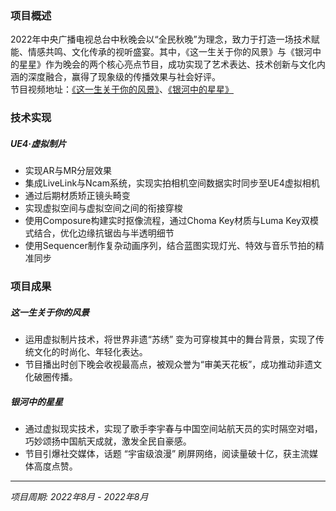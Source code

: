 ﻿---
date: '2024-08-25T09:53:42+02:00'
title: ''
draft: false
description: '2022年中央广播电视总台中秋晚会 · 节目《这一生关于你的风景》、《银河中的星星》'
video: "videos/ysqw.mp4"

params:
    image:
        src: "images/works/ysqw.png"
        scale: 0.8

projectTitle: "2022年中央广播电视总台中秋晚会"
duration: "2022.08-2022.08"
---

### 项目概述

2022年中央广播电视总台中秋晚会以“全民秋晚”为理念，致力于打造一场技术赋能、情感共鸣、文化传承的视听盛宴。其中，《这一生关于你的风景》与《银河中的星星》作为晚会的两个核心亮点节目，成功实现了艺术表达、技术创新与文化内涵的深度融合，赢得了现象级的传播效果与社会好评。<br>
节目视频地址：[《这一生关于你的风景》](https://www.bilibili.com/video/BV1TV4y1g7rU?spm_id_from=333.788.videopod.sections&vd_source=722a399e82bd5137ce7118b98125da2e)、[《银河中的星星》](https://www.bilibili.com/video/BV18g411m7LM?spm_id_from=333.788.videopod.sections&vd_source=722a399e82bd5137ce7118b98125da2e)

### 技术实现

##### UE4·虚拟制片
- 实现AR与MR分层效果
- 集成LiveLink与Ncam系统，实现实拍相机空间数据实时同步至UE4虚拟相机
- 通过后期材质矫正镜头畸变
- 实现虚拟空间与虚拟空间之间的衔接穿梭
- 使用Composure构建实时抠像流程，通过Choma Key材质与Luma Key双模式结合，优化边缘抗锯齿与半透明细节
- 使用Sequencer制作复杂动画序列，结合蓝图实现灯光、特效与音乐节拍的精准同步


### 项目成果
##### 这一生关于你的风景
- 运用虚拟制片技术，将世界非遗“苏绣” 变为可穿梭其中的舞台背景，实现了传统文化的时尚化、年轻化表达。
- 节目播出时创下晚会收视最高点，被观众誉为“审美天花板”，成功推动非遗文化破圈传播。
##### 银河中的星星
- 通过虚拟现实技术，实现了歌手李宇春与中国空间站航天员的实时隔空对唱，巧妙颂扬中国航天成就，激发全民自豪感。
- 节目引爆社交媒体，话题 “宇宙级浪漫” 刷屏网络，阅读量破十亿，获主流媒体高度点赞。
---

*项目周期: 2022年8月 - 2022年8月*  
